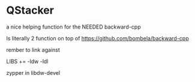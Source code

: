 # QStacker
a nice helping function for the NEEDED backward-cpp

Is literally 2 function on top of https://github.com/bombela/backward-cpp

rember to link against

LIBS += -ldw -ldl

zypper in libdw-devel
